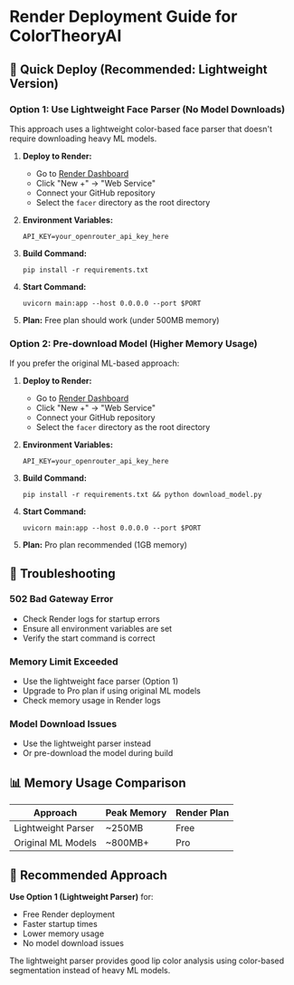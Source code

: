 # Render Deployment Guide for ColorTheoryAI

## 🚀 Quick Deploy (Recommended: Lightweight Version)

### Option 1: Use Lightweight Face Parser (No Model Downloads)

This approach uses a lightweight color-based face parser that doesn't require downloading heavy ML models.

1. **Deploy to Render:**
   - Go to [Render Dashboard](https://dashboard.render.com/)
   - Click "New +" → "Web Service"
   - Connect your GitHub repository
   - Select the `facer` directory as the root directory

2. **Environment Variables:**
   ```
   API_KEY=your_openrouter_api_key_here
   ```

3. **Build Command:**
   ```
   pip install -r requirements.txt
   ```

4. **Start Command:**
   ```
   uvicorn main:app --host 0.0.0.0 --port $PORT
   ```

5. **Plan:** Free plan should work (under 500MB memory)

### Option 2: Pre-download Model (Higher Memory Usage)

If you prefer the original ML-based approach:

1. **Deploy to Render:**
   - Go to [Render Dashboard](https://dashboard.render.com/)
   - Click "New +" → "Web Service"
   - Connect your GitHub repository
   - Select the `facer` directory as the root directory

2. **Environment Variables:**
   ```
   API_KEY=your_openrouter_api_key_here
   ```

3. **Build Command:**
   ```
   pip install -r requirements.txt && python download_model.py
   ```

4. **Start Command:**
   ```
   uvicorn main:app --host 0.0.0.0 --port $PORT
   ```

5. **Plan:** Pro plan recommended (1GB memory)

## 🔧 Troubleshooting

### 502 Bad Gateway Error
- Check Render logs for startup errors
- Ensure all environment variables are set
- Verify the start command is correct

### Memory Limit Exceeded
- Use the lightweight face parser (Option 1)
- Upgrade to Pro plan if using original ML models
- Check memory usage in Render logs

### Model Download Issues
- Use the lightweight parser instead
- Or pre-download the model during build

## 📊 Memory Usage Comparison

| Approach | Peak Memory | Render Plan |
|----------|-------------|-------------|
| Lightweight Parser | ~250MB | Free |
| Original ML Models | ~800MB+ | Pro |

## 🎯 Recommended Approach

**Use Option 1 (Lightweight Parser)** for:
- Free Render deployment
- Faster startup times
- Lower memory usage
- No model download issues

The lightweight parser provides good lip color analysis using color-based segmentation instead of heavy ML models. 
